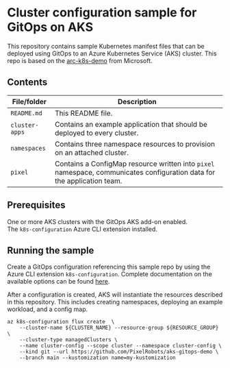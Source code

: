 # Cluster configuration sample for GitOps on AKS

This repository contains sample Kubernetes manifest files that can be deployed using GitOps to an Azure Kubernetes Service (AKS) cluster. This repo is based on the [arc-k8s-demo](https://github.com/Azure/arc-k8s-demo) from Microsoft.

## Contents

| File/folder       | Description                                |
|-------------------|--------------------------------------------|
| `README.md`       | This README file. |
| `cluster-apps`    | Contains an example application that should be deployed to every cluster. |
| `namespaces`    | Contains three namespace resources to provision on an attached cluster. |
| `pixel`    | Contains a ConfigMap resource written into `pixel` namespace, communicates configuration data for the application team. |

## Prerequisites

One or more AKS clusters with the GitOps AKS add-on enabled. \
The `k8s-configuration` Azure CLI extension installed.

## Running the sample

Create a GitOps configuration referencing this sample repo by using the Azure CLI extension `k8s-configuration`. Complete documentation on the available options can be found [here](https://pixelrobots.co.uk).

After a configuration is created, AKS will instantiate the resources described in this repository. This includes creating namespaces, deploying an example workload, and a config map.

```console
az k8s-configuration flux create  \
    --cluster-name ${CLUSTER_NAME} --resource-group ${RESOURCE_GROUP} \
    --cluster-type managedClusters \
    --name cluster-config --scope cluster --namespace cluster-config \
    --kind git --url https://github.com/PixelRobots/aks-gitops-demo \
    --branch main --kustomization name=my-kustomization
```

